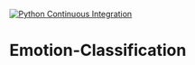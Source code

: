 [![Python Continuous Integration](https://github.com/guptashrey/Emotion-Classification/actions/workflows/main.yml/badge.svg)](https://github.com/guptashrey/Emotion-Classification/actions/workflows/main.yml)

# Emotion-Classification
